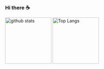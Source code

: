 ### Hi there ☕️

<!--
**rnj50/rnj50** is a ✨ _special_ ✨ repository because its `README.md` (this file) appears on your GitHub profile.

Here are some ideas to get you started:

- 🔭 I’m currently working on ...
- 🌱 I’m currently learning ...
- 👯 I’m looking to collaborate on ...
- 🤔 I’m looking for help with ...
- 💬 Ask me about ...
- 📫 How to reach me: ...
- 😄 Pronouns: ...
- ⚡ Fun fact: ...


📖 Miscellaneous Blog: [sawa.md](https://rnj50.github.io/tags/tech/)
-->
<p align="left"> 
    <img alt="github stats" height="150px" src="https://github-readme-stats.vercel.app/api?username=rnj50&count_private=true&show_icons=true&show_icons=true&theme=onedark" />
  <img alt="Top Langs" height="150px" src="https://github-readme-stats.vercel.app/api/top-langs/?username=rnj50&hide=javascript,css,scss,html&layout=compact&count_private=true&show_icons=true&show_icons=true&theme=onedark" />
</p>